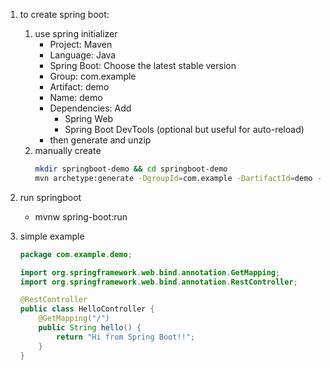 1. to create spring boot:
    1. use spring initializer
        - Project: Maven
        - Language: Java
        - Spring Boot: Choose the latest stable version
        - Group: com.example
        - Artifact: demo
        - Name: demo
        - Dependencies: Add
            - Spring Web
            - Spring Boot DevTools (optional but useful for auto-reload)
        - then generate and unzip
    2. manually create
        ```bash
        mkdir springboot-demo && cd springboot-demo
        mvn archetype:generate -DgroupId=com.example -DartifactId=demo -DarchetypeArtifactId=maven-archetype-quickstart -DinteractiveMode=false
        ```
2. run springboot
    - mvnw spring-boot:run 

3. simple example
    ```java
    package com.example.demo;

    import org.springframework.web.bind.annotation.GetMapping;
    import org.springframework.web.bind.annotation.RestController;

    @RestController
    public class HelloController {
        @GetMapping("/")
        public String hello() {
            return "Hi from Spring Boot!!";
        }
    }
    ```